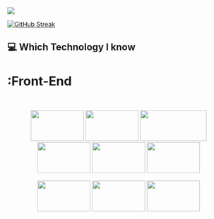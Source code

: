 

<img src="https://i.ibb.co/Xpx4SjW/1683909809034.png" />
<br/>

[![GitHub Streak](https://github-readme-streak-stats.herokuapp.com?user=siraj3838&theme=whatsapp-dark2&card_width=850)](https://git.io/streak-stats)
## :computer: Which Technology I know
# :Front-End
<br/>
<p align="center">
<img style='width:120px; height: 70px' src="https://i.ibb.co/SsDFjDZ/Screenshot-2023-12-09-021118.png"/>
<img style='width:120px; height: 70px' src="https://i.ibb.co/Qr9sCDB/Screenshot-2023-12-09-021355.png"/>
<img style='width:150px; height: 70px' src="https://i.ibb.co/HqybWyJ/Screenshot-2023-12-09-022317.png"/>
<img style='width:120px; height: 70px' src="https://i.ibb.co/yptJFhw/Screenshot-2023-12-09-022727.png"/>
<img style='width:120px; height: 70px' src="https://i.ibb.co/2F9tFD7/Screenshot-2023-12-09-022953.png"/>
<img style='width:120px; height: 70px' src="https://i.ibb.co/tLmckVm/Screenshot-2023-12-09-023357.png"/>
</p>
<p align="center">
<img style='width:120px; height: 70px' src="https://i.ibb.co/9VL9pTB/Screenshot-2023-12-09-024157.png"/>
<img style='width:120px; height: 70px' src="https://i.ibb.co/56fNMK5/Screenshot-2023-12-09-021703.png"/>
<img style='width:120px; height: 70px' src="https://i.ibb.co/VjmPzWS/png-transparent-web-development-express-js-javascript-software-framework-laravel-world-wide-web-purp.png"/>
</p>
